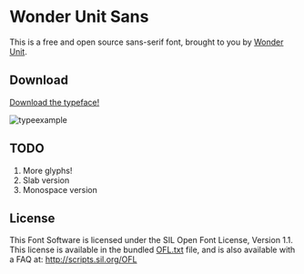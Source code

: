 # Wonder Unit Sans

This is a free and open source sans-serif font, brought to you by [Wonder Unit](https://wonderunit.com).

## Download

[Download the typeface!](https://github.com/wonderunit/font-wonder-unit/archive/master.zip)

![typeexample](https://user-images.githubusercontent.com/441117/32694829-7ee59588-c718-11e7-9160-48397187daea.png)

## TODO

1. More glyphs!
1. Slab version
1. Monospace version

## License

This Font Software is licensed under the SIL Open Font License, Version 1.1. This license is available in the bundled [OFL.txt](https://github.com/jpt/barlow/blob/master/OFL.txt) file, and is also available with a FAQ at: http://scripts.sil.org/OFL
